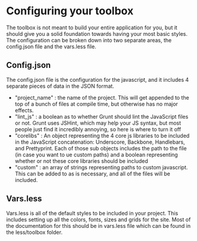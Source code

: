 # Configuring your toolbox

The toolbox is not meant to build your entire application for you, but it should give you a solid foundation towards having your most basic styles. The configuration can be broken down into two separate areas, the config.json file and the vars.less file.

## Config.json

The config.json file is the configuration for the javascript, and it includes 4 separate pieces of data in the JSON format. 

* "project_name" : the name of the project. This will get appended to the top of a bunch of files at compile time, but otherwise has no major effects.
* "lint_js" : a boolean as to whether Grunt should lint the JavaScript files or not. Grunt uses JSHint, which may help your JS syntax, but most people just find it incredibly annoying, so here is where to turn it off
* "corelibs" : An object representing the 4 core js libraries to be included in the JavaScript concatenation: Underscore, Backbone, Handlebars, and Prettyprint. Each of those sub objects includes the path to the file (in case you want to ue custom paths) and a boolean representing whether or not these core libraries should be included
* "custom" : an array of strings representing paths to custom javascript. This can be added to as is necessary, and all of the files will be included.

## Vars.less

Vars.less is all of the default styles to be included in your project. This includes setting up all the colors, fonts, sizes and grids for the site. Most of the documentation for this should be in vars.less file which can be found in the less/toolbox folder. 